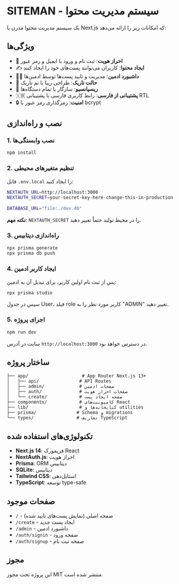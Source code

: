 # SITEMAN - سیستم مدیریت محتوا

یک سیستم مدیریت محتوا مدرن با Next.js که امکانات زیر را ارائه می‌دهد:

## ویژگی‌ها

- 🔐 **احراز هویت**: ثبت نام و ورود با ایمیل و رمز عبور
- ✍️ **ایجاد محتوا**: کاربران می‌توانند پست‌های خود را ایجاد کنند
- 👨‍💼 **داشبورد ادمین**: مدیریت و تایید پست‌ها توسط ادمین‌ها
- 🌙 **حالت تاریک**: طراحی زیبا با تم تاریک
- 📱 **ریسپانسیو**: سازگار با تمام دستگاه‌ها
- 🇮🇷 **پشتیبانی از فارسی**: رابط کاربری فارسی با پشتیبانی RTL
- 🔒 **امنیت**: رمزگذاری رمز عبور با bcrypt

## نصب و راه‌اندازی

### 1. نصب وابستگی‌ها
```bash
npm install
```

### 2. تنظیم متغیرهای محیطی

فایل `.env.local` را ایجاد کنید:

```bash
NEXTAUTH_URL=http://localhost:3000
NEXTAUTH_SECRET=your-secret-key-here-change-this-in-production

DATABASE_URL="file:./dev.db"
```

**نکته مهم**: `NEXTAUTH_SECRET` را در محیط تولید حتماً تغییر دهید.

### 3. راه‌اندازی دیتابیس
```bash
npx prisma generate
npx prisma db push
```

### 4. ایجاد کاربر ادمین
پس از ثبت نام اولین کاربر، برای تبدیل آن به ادمین:
```bash
npx prisma studio
```
سپس در جدول User، فیلد role کاربر مورد نظر را به "ADMIN" تغییر دهید.

### 5. اجرای پروژه
```bash
npm run dev
```

سایت در آدرس `http://localhost:3000` در دسترس خواهد بود.

## ساختار پروژه

```
├── app/                    # App Router Next.js 13+
│   ├── api/               # API Routes
│   ├── admin/             # صفحات ادمین
│   ├── auth/              # صفحات احراز هویت
│   └── create/            # صفحه ایجاد پست
├── components/            # کامپوننت‌های React
├── lib/                   # کتابخانه‌ها و utilities
├── prisma/               # Schema و migrations
└── types/                # تعاریف TypeScript
```

## تکنولوژی‌های استفاده شده

- **Next.js 14**: فریمورک React
- **NextAuth.js**: احراز هویت
- **Prisma**: ORM دیتابیس
- **SQLite**: دیتابیس
- **Tailwind CSS**: استایل‌دهی
- **TypeScript**: توسعه type-safe

## صفحات موجود

- `/` - صفحه اصلی (نمایش پست‌های تایید شده)
- `/create` - ایجاد پست جدید
- `/admin` - داشبورد ادمین
- `/auth/signin` - صفحه ورود
- `/auth/signup` - صفحه ثبت نام

## مجوز

این پروژه تحت مجوز MIT منتشر شده است.